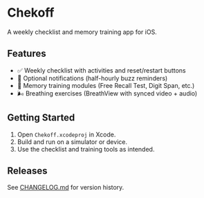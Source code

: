 # Chekoff

A weekly checklist and memory training app for iOS.  

## Features
- ✅ Weekly checklist with activities and reset/restart buttons
- 🔔 Optional notifications (half-hourly buzz reminders)
- 🧠 Memory training modules (Free Recall Test, Digit Span, etc.)
- 🌬️ Breathing exercises (BreathView with synced video + audio)

## Getting Started
1. Open `Chekoff.xcodeproj` in Xcode.
2. Build and run on a simulator or device.
3. Use the checklist and training tools as intended.

## Releases
See [CHANGELOG.md](CHANGELOG.md) for version history.
